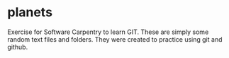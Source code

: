 # planets
Exercise for Software Carpentry to learn GIT. 
These are simply some random text files and folders.
They were created to practice using git and github.

